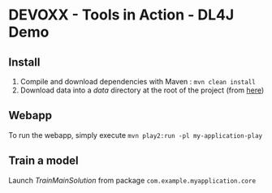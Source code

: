 # DEVOXX - Tools in Action - DL4J Demo

## Install

1. Compile and download dependencies with Maven : `mvn clean install`
2. Download data into a _data_ directory at the root of the project (from [here](https://drive.google.com/open?id=1TJthiLVTSVS_kAT_bOEptBd2AvzpV1GK))

## Webapp

To run the webapp, simply execute `mvn play2:run -pl my-application-play`

## Train a model

Launch _TrainMainSolution_ from package `com.example.myapplication.core`

